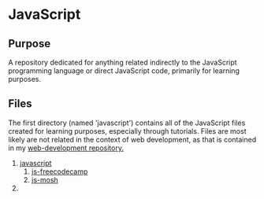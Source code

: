 # JavaScript

## Purpose

A repository dedicated for anything related indirectly to the JavaScript programming language or direct JavaScript code, primarily for learning purposes.

## Files

The first directory (named 'javascript') contains all of the JavaScript files created for learning purposes, especially through tutorials. Files are most likely are not related in the context of web development, as that is contained in my [web-development repository.](https://github.com/afshaalzubair/web-development)

1. [javascript](https://github.com/afshaalzubair/javascript/tree/main/javascript)
   1. [js-freecodecamp](https://github.com/afshaalzubair/javascript/tree/main/js-freecodecamp)
   2. [js-mosh](https://github.com/afshaalzubair/javascript/tree/main/javascript/js-mosh)
2. []()

